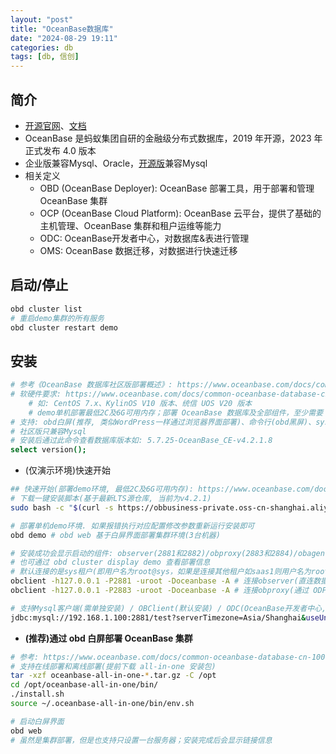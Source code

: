 ```yaml
---
layout: "post"
title: "OceanBase数据库"
date: "2024-08-29 19:11"
categories: db
tags: [db, 信创]
---
```


## 简介

- [开源官网](https://www.oceanbase.com/product/opensource)、[文档](https://www.oceanbase.com/docs/oceanbase-database-cn)
- OceanBase 是蚂蚁集团自研的金融级分布式数据库，2019 年开源，2023 年正式发布 4.0 版本
- 企业版兼容Mysql、Oracle，[开源版](https://github.com/oceanbase/oceanbase)兼容Mysql
- 相关定义
    - OBD (OceanBase Deployer): OceanBase 部署工具，用于部署和管理 OceanBase 集群
    - OCP (OceanBase Cloud Platform): OceanBase 云平台，提供了基础的主机管理、OceanBase 集群和租户运维等能力
    - ODC: OceanBase开发者中心，对数据库&表进行管理
    - OMS: OceanBase 数据迁移，对数据进行快速迁移

## 启动/停止

```bash
obd cluster list
# 重启demo集群的所有服务
obd cluster restart demo
```

## 安装

```bash
# 参考《OceanBase 数据库社区版部署概述》: https://www.oceanbase.com/docs/common-oceanbase-database-cn-1000000001050084
# 软硬件要求: https://www.oceanbase.com/docs/common-oceanbase-database-cn-1000000001050548
    # 如: CentOS 7.x、KylinOS V10 版本、统信 UOS V20 版本
    # demo单机部署最低2C及6G可用内存；部署 OceanBase 数据库及全部组件，至少需要 4vCPU、10 GB 内存、25 GB 磁盘的可用资源，推荐内存在 16 GB 以上
# 支持: obd白屏(推荐, 类似WordPress一样通过浏览器界面部署)、命令行(obd黑屏)、systemd(不建议用于生产)、容器(不建议用于生产)等几种部署方式
# 社区版只兼容Mysql
# 安装后通过此命令查看数据库版本如: 5.7.25-OceanBase_CE-v4.2.1.8
select version();
```
- (仅演示环境)快速开始

```bash
## 快速开始(部署demo环境, 最低2C及6G可用内存): https://www.oceanbase.com/docs/common-oceanbase-database-cn-1000000000217958 文中方案一
# 下载一键安装脚本(基于最新LTS源仓库, 当前为v4.2.1)
sudo bash -c "$(curl -s https://obbusiness-private.oss-cn-shanghai.aliyuncs.com/download-center/opensource/service/installer.sh)"

# 部署单机demo环境. 如果报错执行对应配置修改参数重新运行安装即可
obd demo # obd web 基于白屏界面部署集群环境(3台机器)

# 安装成功会显示启动的组件: observer(2881和2882)/obproxy(2883和2884)/obagent(8089和8088)/prometheus(9090)/grafana(3000) 及相关端口和账号信息
# 也可通过 obd cluster display demo 查看部署信息
# 默认连接的是sys租户(即用户名为root@sys，如果是连接其他租户如saas1则用户名为root@saas1)；密码默认是空
obclient -h127.0.0.1 -P2881 -uroot -Doceanbase -A # 连接observer(直连数据库)
obclient -h127.0.0.1 -P2883 -uroot -Doceanbase -A # 连接obproxy(通过 ODP 代理访问数据库)

# 支持Mysql客户端(需单独安装) / OBClient(默认安装) / ODC(OceanBase开发者中心,需单独部署,在web界面上操作) / JDBC链接如下
jdbc:mysql://192.168.1.100:2881/test?serverTimezone=Asia/Shanghai&useUnicode=true&useSSL=false&characterEncoding=utf8&zeroDateTimeBehavior=convertToNull&allowPublicKeyRetrieval=true
```
- **(推荐)通过 obd 白屏部署 OceanBase 集群**

```bash
# 参考: https://www.oceanbase.com/docs/common-oceanbase-database-cn-1000000001052852
# 支持在线部署和离线部署(提前下载 all-in-one 安装包)
tar -xzf oceanbase-all-in-one-*.tar.gz -C /opt
cd /opt/oceanbase-all-in-one/bin/
./install.sh
source ~/.oceanbase-all-in-one/bin/env.sh

# 启动白屏界面
obd web
# 虽然是集群部署，但是也支持只设置一台服务器；安装完成后会显示链接信息
```



